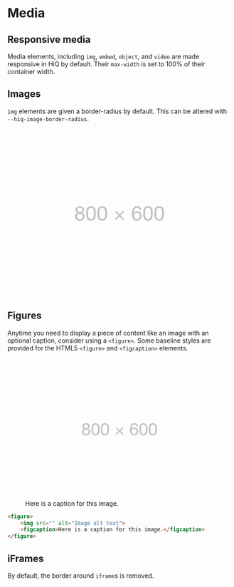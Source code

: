# Media

## Responsive media

Media elements, including `img`, `embed`, `object`, and `video` are made responsive in HiQ by default. Their `max-width` is set to 100% of their container width.

## Images

`img` elements are given a border-radius by default. This can be altered with `--hiq-image-border-radius`.

<svg width="800px" height="600px" viewBox="0 0 800 600" version="1.1" xmlns="http://www.w3.org/2000/svg"
     xmlns:xlink="http://www.w3.org/1999/xlink">
    <g stroke="none" stroke-width="1" fill="none" fill-rule="evenodd">
        <g>
            <rect fill="var(--hiq-color-gray-8)" fill-rule="nonzero" x="0" y="0" width="800" height="600"></rect>
            <g transform="translate(241.000000, 275.000000)" fill="#BFBFC6">
                <path
                    d="M8.448,14.2 C8.448,15.592007 8.6879976,16.8039948 9.168,17.836 C9.6480024,18.8680052 10.2959959,19.7199966 11.112,20.392 C11.9280041,21.0640034 12.8879945,21.5679983 13.992,21.904 C15.0960055,22.2400017 16.2719938,22.408 17.52,22.408 C19.9680122,22.408 21.9839921,21.6880072 23.568,20.248 C25.1520079,18.8079928 25.944,16.792013 25.944,14.2 C25.944,11.607987 25.140008,9.6520066 23.532,8.332 C21.923992,7.0119934 19.8720125,6.352 17.376,6.352 C16.175994,6.352 15.0240055,6.51999832 13.92,6.856 C12.8159945,7.19200168 11.868004,7.69599664 11.076,8.368 C10.283996,9.04000336 9.6480024,9.8559952 9.168,10.816 C8.6879976,11.7760048 8.448,12.9039935 8.448,14.2 Z M1.968,13.984 C1.968,11.8719894 2.37599592,10.012008 3.192,8.404 C4.00800408,6.79599196 5.11199304,5.44000552 6.504,4.336 C7.89600696,3.23199448 9.491991,2.39200288 11.292,1.816 C13.092009,1.23999712 14.9759902,0.952 16.944,0.952 C19.7280139,0.952 22.1039902,1.32399628 24.072,2.068 C26.0400098,2.81200372 27.6359939,3.79599388 28.86,5.02 C30.0840061,6.24400612 30.9839971,7.6359922 31.56,9.196 C32.1360029,10.7560078 32.424,12.3519918 32.424,13.984 C32.424,16.2880115 31.7880064,18.3879905 30.516,20.284 C29.2439936,22.1800095 27.5280108,23.6079952 25.368,24.568 C28.4400154,25.5280048 30.7199926,27.0999891 32.208,29.284 C33.6960074,31.4680109 34.44,34.1439842 34.44,37.312 C34.44,39.8080125 33.9960044,42.0159904 33.108,43.936 C32.2199956,45.8560096 31.0200076,47.4759934 29.508,48.796 C27.9959924,50.1160066 26.2080103,51.1119966 24.144,51.784 C22.0799897,52.4560034 19.8720118,52.792 17.52,52.792 C15.0719878,52.792 12.7920106,52.4800031 10.68,51.856 C8.56798944,51.2319969 6.7320078,50.2720065 5.172,48.976 C3.6119922,47.6799935 2.38800444,46.0600097 1.5,44.116 C0.61199556,42.1719903 0.168,39.904013 0.168,37.312 C0.168,34.2879849 0.93599232,31.6600112 2.472,29.428 C4.00800768,27.1959888 6.2159856,25.576005 9.096,24.568 C6.9359892,23.7039957 5.20800648,22.3000097 3.912,20.356 C2.61599352,18.4119903 1.968,16.2880115 1.968,13.984 Z M6.648,37.6 C6.648,40.6720154 7.6679898,43.0839912 9.708,44.836 C11.7480102,46.5880088 14.3519842,47.464 17.52,47.464 C19.0560077,47.464 20.4599936,47.2120025 21.732,46.708 C23.0040064,46.2039975 24.1079953,45.5080044 25.044,44.62 C25.9800047,43.7319956 26.6999975,42.688006 27.204,41.488 C27.7080025,40.287994 27.96,38.9680072 27.96,37.528 C27.96,36.135993 27.6840028,34.8520059 27.132,33.676 C26.5799972,32.4999941 25.8240048,31.4800043 24.864,30.616 C23.9039952,29.7519957 22.7880064,29.0680025 21.516,28.564 C20.2439936,28.0599975 18.8880072,27.808 17.448,27.808 C15.9599926,27.808 14.5560066,28.0359977 13.236,28.492 C11.9159934,28.9480023 10.7640049,29.6079957 9.78,30.472 C8.79599508,31.3360043 8.02800276,32.367994 7.476,33.568 C6.92399724,34.768006 6.648,36.1119926 6.648,37.6 Z M46.824,26.872 C46.824,28.7920096 46.8839994,30.9399881 47.004,33.316 C47.1240006,35.6920119 47.5079968,37.9239896 48.156,40.012 C48.8040032,42.1000104 49.8479928,43.8639928 51.288,45.304 C52.7280072,46.7440072 54.743987,47.464 57.336,47.464 C59.928013,47.464 61.9439928,46.7440072 63.384,45.304 C64.8240072,43.8639928 65.8679968,42.1000104 66.516,40.012 C67.1640032,37.9239896 67.5479994,35.6920119 67.668,33.316 C67.7880006,30.9399881 67.848,28.7920096 67.848,26.872 C67.848,25.6239938 67.8360001,24.2440076 67.812,22.732 C67.7879999,21.2199924 67.6680011,19.7080076 67.452,18.196 C67.2359989,16.6839924 66.924002,15.2080072 66.516,13.768 C66.107998,12.3279928 65.508004,11.0680054 64.716,9.988 C63.923996,8.9079946 62.928006,8.03200336 61.728,7.36 C60.527994,6.68799664 59.0640086,6.352 57.336,6.352 C55.6079914,6.352 54.144006,6.68799664 52.944,7.36 C51.743994,8.03200336 50.748004,8.9079946 49.956,9.988 C49.163996,11.0680054 48.564002,12.3279928 48.156,13.768 C47.747998,15.2080072 47.4360011,16.6839924 47.22,18.196 C47.0039989,19.7080076 46.8840001,21.2199924 46.86,22.732 C46.8359999,24.2440076 46.824,25.6239938 46.824,26.872 Z M40.344,26.944 C40.344,25.0719906 40.3919995,23.1280101 40.488,21.112 C40.5840005,19.0959899 40.8239981,17.1280096 41.208,15.208 C41.5920019,13.2879904 42.1439964,11.4640086 42.864,9.736 C43.5840036,8.00799136 44.5679938,6.49600648 45.816,5.2 C47.0640062,3.90399352 48.6359905,2.87200384 50.532,2.104 C52.4280095,1.33599616 54.6959868,0.952 57.336,0.952 C59.9760132,0.952 62.2439905,1.33599616 64.14,2.104 C66.0360095,2.87200384 67.6079938,3.90399352 68.856,5.2 C70.1040062,6.49600648 71.0879964,8.00799136 71.808,9.736 C72.5280036,11.4640086 73.0799981,13.2879904 73.464,15.208 C73.8480019,17.1280096 74.0879995,19.0959899 74.184,21.112 C74.2800005,23.1280101 74.328,25.0719906 74.328,26.944 C74.328,28.8160094 74.2800005,30.7599899 74.184,32.776 C74.0879995,34.7920101 73.8480019,36.7599904 73.464,38.68 C73.0799981,40.6000096 72.5280036,42.4119915 71.808,44.116 C71.0879964,45.8200085 70.1040062,47.3199935 68.856,48.616 C67.6079938,49.9120065 66.0480094,50.9319963 64.176,51.676 C62.3039906,52.4200037 60.0240134,52.792 57.336,52.792 C54.6959868,52.792 52.4280095,52.4200037 50.532,51.676 C48.6359905,50.9319963 47.0640062,49.9120065 45.816,48.616 C44.5679938,47.3199935 43.5840036,45.8200085 42.864,44.116 C42.1439964,42.4119915 41.5920019,40.6000096 41.208,38.68 C40.8239981,36.7599904 40.5840005,34.7920101 40.488,32.776 C40.3919995,30.7599899 40.344,28.8160094 40.344,26.944 Z M86.856,26.872 C86.856,28.7920096 86.9159994,30.9399881 87.036,33.316 C87.1560006,35.6920119 87.5399968,37.9239896 88.188,40.012 C88.8360032,42.1000104 89.8799928,43.8639928 91.32,45.304 C92.7600072,46.7440072 94.775987,47.464 97.368,47.464 C99.960013,47.464 101.975993,46.7440072 103.416,45.304 C104.856007,43.8639928 105.899997,42.1000104 106.548,40.012 C107.196003,37.9239896 107.579999,35.6920119 107.7,33.316 C107.820001,30.9399881 107.88,28.7920096 107.88,26.872 C107.88,25.6239938 107.868,24.2440076 107.844,22.732 C107.82,21.2199924 107.700001,19.7080076 107.484,18.196 C107.267999,16.6839924 106.956002,15.2080072 106.548,13.768 C106.139998,12.3279928 105.540004,11.0680054 104.748,9.988 C103.955996,8.9079946 102.960006,8.03200336 101.76,7.36 C100.559994,6.68799664 99.0960086,6.352 97.368,6.352 C95.6399914,6.352 94.176006,6.68799664 92.976,7.36 C91.775994,8.03200336 90.780004,8.9079946 89.988,9.988 C89.195996,11.0680054 88.596002,12.3279928 88.188,13.768 C87.779998,15.2080072 87.4680011,16.6839924 87.252,18.196 C87.0359989,19.7080076 86.9160001,21.2199924 86.892,22.732 C86.8679999,24.2440076 86.856,25.6239938 86.856,26.872 Z M80.376,26.944 C80.376,25.0719906 80.4239995,23.1280101 80.52,21.112 C80.6160005,19.0959899 80.8559981,17.1280096 81.24,15.208 C81.6240019,13.2879904 82.1759964,11.4640086 82.896,9.736 C83.6160036,8.00799136 84.5999938,6.49600648 85.848,5.2 C87.0960062,3.90399352 88.6679905,2.87200384 90.564,2.104 C92.4600095,1.33599616 94.7279868,0.952 97.368,0.952 C100.008013,0.952 102.275991,1.33599616 104.172,2.104 C106.068009,2.87200384 107.639994,3.90399352 108.888,5.2 C110.136006,6.49600648 111.119996,8.00799136 111.84,9.736 C112.560004,11.4640086 113.111998,13.2879904 113.496,15.208 C113.880002,17.1280096 114.12,19.0959899 114.216,21.112 C114.312,23.1280101 114.36,25.0719906 114.36,26.944 C114.36,28.8160094 114.312,30.7599899 114.216,32.776 C114.12,34.7920101 113.880002,36.7599904 113.496,38.68 C113.111998,40.6000096 112.560004,42.4119915 111.84,44.116 C111.119996,45.8200085 110.136006,47.3199935 108.888,48.616 C107.639994,49.9120065 106.080009,50.9319963 104.208,51.676 C102.335991,52.4200037 100.056013,52.792 97.368,52.792 C94.7279868,52.792 92.4600095,52.4200037 90.564,51.676 C88.6679905,50.9319963 87.0960062,49.9120065 85.848,48.616 C84.5999938,47.3199935 83.6160036,45.8200085 82.896,44.116 C82.1759964,42.4119915 81.6240019,40.6000096 81.24,38.68 C80.8559981,36.7599904 80.6160005,34.7920101 80.52,32.776 C80.4239995,30.7599899 80.376,28.8160094 80.376,26.944 Z M142.512,46.816 L145.968,50.272 L159.072,37.168 L172.104,50.272 L175.56,46.816 L162.528,33.712 L175.488,20.752 L172.032,17.296 L159.072,30.256 L146.04,17.296 L142.584,20.752 L155.616,33.712 L142.512,46.816 Z M230.424,13.984 C230.135999,11.6799885 229.248007,9.83200696 227.76,8.44 C226.271993,7.04799304 224.304012,6.352 221.856,6.352 C219.263987,6.352 217.176008,6.98799364 215.592,8.26 C214.007992,9.53200636 212.772004,11.1399903 211.884,13.084 C210.995996,15.0280097 210.384002,17.1279887 210.048,19.384 C209.711998,21.6400113 209.52,23.7519902 209.472,25.72 L209.616,25.864 C211.056007,23.5119882 212.843989,21.8080053 214.98,20.752 C217.116011,19.6959947 219.575986,19.168 222.36,19.168 C224.808012,19.168 227.00399,19.5879958 228.948,20.428 C230.89201,21.2680042 232.523993,22.4319926 233.844,23.92 C235.164007,25.4080074 236.183996,27.1599899 236.904,29.176 C237.624004,31.1920101 237.984,33.3759882 237.984,35.728 C237.984,37.6000094 237.696003,39.5439899 237.12,41.56 C236.543997,43.5760101 235.596007,45.4119917 234.276,47.068 C232.955993,48.7240083 231.204011,50.0919946 229.02,51.172 C226.835989,52.2520054 224.136016,52.792 220.92,52.792 C217.127981,52.792 214.080012,52.0240077 211.776,50.488 C209.471988,48.9519923 207.696006,46.984012 206.448,44.584 C205.199994,42.183988 204.372002,39.5440144 203.964,36.664 C203.555998,33.7839856 203.352,31.0000134 203.352,28.312 C203.352,24.8079825 203.651997,21.4120164 204.252,18.124 C204.852003,14.8359836 205.871993,11.9200127 207.312,9.376 C208.752007,6.83198728 210.671988,4.79200768 213.072,3.256 C215.472012,1.71999232 218.495982,0.952 222.144,0.952 C226.368021,0.952 229.727988,2.06798884 232.224,4.3 C234.720012,6.53201116 236.159998,9.75997888 236.544,13.984 L230.424,13.984 Z M221.208,24.568 C219.479991,24.568 217.968006,24.867997 216.672,25.468 C215.375994,26.068003 214.272005,26.8839948 213.36,27.916 C212.447995,28.9480052 211.764002,30.1719929 211.308,31.588 C210.851998,33.0040071 210.624,34.5039921 210.624,36.088 C210.624,37.6720079 210.863998,39.159993 211.344,40.552 C211.824002,41.944007 212.507996,43.143995 213.396,44.152 C214.284004,45.160005 215.387993,45.963997 216.708,46.564 C218.028007,47.164003 219.527992,47.464 221.208,47.464 C222.888008,47.464 224.363994,47.164003 225.636,46.564 C226.908006,45.963997 227.975996,45.1360053 228.84,44.08 C229.704004,43.0239947 230.363998,41.8120068 230.82,40.444 C231.276002,39.0759932 231.504,37.6480074 231.504,36.16 C231.504,34.5759921 231.300002,33.0760071 230.892,31.66 C230.483998,30.2439929 229.848004,29.0200052 228.984,27.988 C228.119996,26.9559948 227.040006,26.1280031 225.744,25.504 C224.447994,24.8799969 222.936009,24.568 221.208,24.568 Z M250.152,26.872 C250.152,28.7920096 250.211999,30.9399881 250.332,33.316 C250.452001,35.6920119 250.835997,37.9239896 251.484,40.012 C252.132003,42.1000104 253.175993,43.8639928 254.616,45.304 C256.056007,46.7440072 258.071987,47.464 260.664,47.464 C263.256013,47.464 265.271993,46.7440072 266.712,45.304 C268.152007,43.8639928 269.195997,42.1000104 269.844,40.012 C270.492003,37.9239896 270.875999,35.6920119 270.996,33.316 C271.116001,30.9399881 271.176,28.7920096 271.176,26.872 C271.176,25.6239938 271.164,24.2440076 271.14,22.732 C271.116,21.2199924 270.996001,19.7080076 270.78,18.196 C270.563999,16.6839924 270.252002,15.2080072 269.844,13.768 C269.435998,12.3279928 268.836004,11.0680054 268.044,9.988 C267.251996,8.9079946 266.256006,8.03200336 265.056,7.36 C263.855994,6.68799664 262.392009,6.352 260.664,6.352 C258.935991,6.352 257.472006,6.68799664 256.272,7.36 C255.071994,8.03200336 254.076004,8.9079946 253.284,9.988 C252.491996,11.0680054 251.892002,12.3279928 251.484,13.768 C251.075998,15.2080072 250.764001,16.6839924 250.548,18.196 C250.331999,19.7080076 250.212,21.2199924 250.188,22.732 C250.164,24.2440076 250.152,25.6239938 250.152,26.872 Z M243.672,26.944 C243.672,25.0719906 243.72,23.1280101 243.816,21.112 C243.912,19.0959899 244.151998,17.1280096 244.536,15.208 C244.920002,13.2879904 245.471996,11.4640086 246.192,9.736 C246.912004,8.00799136 247.895994,6.49600648 249.144,5.2 C250.392006,3.90399352 251.963991,2.87200384 253.86,2.104 C255.756009,1.33599616 258.023987,0.952 260.664,0.952 C263.304013,0.952 265.571991,1.33599616 267.468,2.104 C269.364009,2.87200384 270.935994,3.90399352 272.184,5.2 C273.432006,6.49600648 274.415996,8.00799136 275.136,9.736 C275.856004,11.4640086 276.407998,13.2879904 276.792,15.208 C277.176002,17.1280096 277.416,19.0959899 277.512,21.112 C277.608,23.1280101 277.656,25.0719906 277.656,26.944 C277.656,28.8160094 277.608,30.7599899 277.512,32.776 C277.416,34.7920101 277.176002,36.7599904 276.792,38.68 C276.407998,40.6000096 275.856004,42.4119915 275.136,44.116 C274.415996,45.8200085 273.432006,47.3199935 272.184,48.616 C270.935994,49.9120065 269.376009,50.9319963 267.504,51.676 C265.631991,52.4200037 263.352013,52.792 260.664,52.792 C258.023987,52.792 255.756009,52.4200037 253.86,51.676 C251.963991,50.9319963 250.392006,49.9120065 249.144,48.616 C247.895994,47.3199935 246.912004,45.8200085 246.192,44.116 C245.471996,42.4119915 244.920002,40.6000096 244.536,38.68 C244.151998,36.7599904 243.912,34.7920101 243.816,32.776 C243.72,30.7599899 243.672,28.8160094 243.672,26.944 Z M290.184,26.872 C290.184,28.7920096 290.243999,30.9399881 290.364,33.316 C290.484001,35.6920119 290.867997,37.9239896 291.516,40.012 C292.164003,42.1000104 293.207993,43.8639928 294.648,45.304 C296.088007,46.7440072 298.103987,47.464 300.696,47.464 C303.288013,47.464 305.303993,46.7440072 306.744,45.304 C308.184007,43.8639928 309.227997,42.1000104 309.876,40.012 C310.524003,37.9239896 310.907999,35.6920119 311.028,33.316 C311.148001,30.9399881 311.208,28.7920096 311.208,26.872 C311.208,25.6239938 311.196,24.2440076 311.172,22.732 C311.148,21.2199924 311.028001,19.7080076 310.812,18.196 C310.595999,16.6839924 310.284002,15.2080072 309.876,13.768 C309.467998,12.3279928 308.868004,11.0680054 308.076,9.988 C307.283996,8.9079946 306.288006,8.03200336 305.088,7.36 C303.887994,6.68799664 302.424009,6.352 300.696,6.352 C298.967991,6.352 297.504006,6.68799664 296.304,7.36 C295.103994,8.03200336 294.108004,8.9079946 293.316,9.988 C292.523996,11.0680054 291.924002,12.3279928 291.516,13.768 C291.107998,15.2080072 290.796001,16.6839924 290.58,18.196 C290.363999,19.7080076 290.244,21.2199924 290.22,22.732 C290.196,24.2440076 290.184,25.6239938 290.184,26.872 Z M283.704,26.944 C283.704,25.0719906 283.752,23.1280101 283.848,21.112 C283.944,19.0959899 284.183998,17.1280096 284.568,15.208 C284.952002,13.2879904 285.503996,11.4640086 286.224,9.736 C286.944004,8.00799136 287.927994,6.49600648 289.176,5.2 C290.424006,3.90399352 291.995991,2.87200384 293.892,2.104 C295.788009,1.33599616 298.055987,0.952 300.696,0.952 C303.336013,0.952 305.603991,1.33599616 307.5,2.104 C309.396009,2.87200384 310.967994,3.90399352 312.216,5.2 C313.464006,6.49600648 314.447996,8.00799136 315.168,9.736 C315.888004,11.4640086 316.439998,13.2879904 316.824,15.208 C317.208002,17.1280096 317.448,19.0959899 317.544,21.112 C317.64,23.1280101 317.688,25.0719906 317.688,26.944 C317.688,28.8160094 317.64,30.7599899 317.544,32.776 C317.448,34.7920101 317.208002,36.7599904 316.824,38.68 C316.439998,40.6000096 315.888004,42.4119915 315.168,44.116 C314.447996,45.8200085 313.464006,47.3199935 312.216,48.616 C310.967994,49.9120065 309.408009,50.9319963 307.536,51.676 C305.663991,52.4200037 303.384013,52.792 300.696,52.792 C298.055987,52.792 295.788009,52.4200037 293.892,51.676 C291.995991,50.9319963 290.424006,49.9120065 289.176,48.616 C287.927994,47.3199935 286.944004,45.8200085 286.224,44.116 C285.503996,42.4119915 284.952002,40.6000096 284.568,38.68 C284.183998,36.7599904 283.944,34.7920101 283.848,32.776 C283.752,30.7599899 283.704,28.8160094 283.704,26.944 Z"></path>
            </g>
        </g>
    </g>
</svg>

<PropertiesTable category="images" />

## Figures

Anytime you need to display a piece of content like an image with an optional caption, consider using a `<figure>`. Some baseline styles are provided for the HTML5 `<figure>` and `<figcaption>` elements.

<CodeExample>
<figure>
    <svg width="800px" height="600px" viewBox="0 0 800 600" version="1.1" xmlns="http://www.w3.org/2000/svg"
         xmlns:xlink="http://www.w3.org/1999/xlink">
        <g stroke="none" stroke-width="1" fill="none" fill-rule="evenodd">
            <g>
                <rect fill="var(--hiq-color-gray-8)" fill-rule="nonzero" x="0" y="0" width="800" height="600"></rect>
                <g transform="translate(241.000000, 275.000000)" fill="#BFBFC6">
                    <path
                        d="M8.448,14.2 C8.448,15.592007 8.6879976,16.8039948 9.168,17.836 C9.6480024,18.8680052 10.2959959,19.7199966 11.112,20.392 C11.9280041,21.0640034 12.8879945,21.5679983 13.992,21.904 C15.0960055,22.2400017 16.2719938,22.408 17.52,22.408 C19.9680122,22.408 21.9839921,21.6880072 23.568,20.248 C25.1520079,18.8079928 25.944,16.792013 25.944,14.2 C25.944,11.607987 25.140008,9.6520066 23.532,8.332 C21.923992,7.0119934 19.8720125,6.352 17.376,6.352 C16.175994,6.352 15.0240055,6.51999832 13.92,6.856 C12.8159945,7.19200168 11.868004,7.69599664 11.076,8.368 C10.283996,9.04000336 9.6480024,9.8559952 9.168,10.816 C8.6879976,11.7760048 8.448,12.9039935 8.448,14.2 Z M1.968,13.984 C1.968,11.8719894 2.37599592,10.012008 3.192,8.404 C4.00800408,6.79599196 5.11199304,5.44000552 6.504,4.336 C7.89600696,3.23199448 9.491991,2.39200288 11.292,1.816 C13.092009,1.23999712 14.9759902,0.952 16.944,0.952 C19.7280139,0.952 22.1039902,1.32399628 24.072,2.068 C26.0400098,2.81200372 27.6359939,3.79599388 28.86,5.02 C30.0840061,6.24400612 30.9839971,7.6359922 31.56,9.196 C32.1360029,10.7560078 32.424,12.3519918 32.424,13.984 C32.424,16.2880115 31.7880064,18.3879905 30.516,20.284 C29.2439936,22.1800095 27.5280108,23.6079952 25.368,24.568 C28.4400154,25.5280048 30.7199926,27.0999891 32.208,29.284 C33.6960074,31.4680109 34.44,34.1439842 34.44,37.312 C34.44,39.8080125 33.9960044,42.0159904 33.108,43.936 C32.2199956,45.8560096 31.0200076,47.4759934 29.508,48.796 C27.9959924,50.1160066 26.2080103,51.1119966 24.144,51.784 C22.0799897,52.4560034 19.8720118,52.792 17.52,52.792 C15.0719878,52.792 12.7920106,52.4800031 10.68,51.856 C8.56798944,51.2319969 6.7320078,50.2720065 5.172,48.976 C3.6119922,47.6799935 2.38800444,46.0600097 1.5,44.116 C0.61199556,42.1719903 0.168,39.904013 0.168,37.312 C0.168,34.2879849 0.93599232,31.6600112 2.472,29.428 C4.00800768,27.1959888 6.2159856,25.576005 9.096,24.568 C6.9359892,23.7039957 5.20800648,22.3000097 3.912,20.356 C2.61599352,18.4119903 1.968,16.2880115 1.968,13.984 Z M6.648,37.6 C6.648,40.6720154 7.6679898,43.0839912 9.708,44.836 C11.7480102,46.5880088 14.3519842,47.464 17.52,47.464 C19.0560077,47.464 20.4599936,47.2120025 21.732,46.708 C23.0040064,46.2039975 24.1079953,45.5080044 25.044,44.62 C25.9800047,43.7319956 26.6999975,42.688006 27.204,41.488 C27.7080025,40.287994 27.96,38.9680072 27.96,37.528 C27.96,36.135993 27.6840028,34.8520059 27.132,33.676 C26.5799972,32.4999941 25.8240048,31.4800043 24.864,30.616 C23.9039952,29.7519957 22.7880064,29.0680025 21.516,28.564 C20.2439936,28.0599975 18.8880072,27.808 17.448,27.808 C15.9599926,27.808 14.5560066,28.0359977 13.236,28.492 C11.9159934,28.9480023 10.7640049,29.6079957 9.78,30.472 C8.79599508,31.3360043 8.02800276,32.367994 7.476,33.568 C6.92399724,34.768006 6.648,36.1119926 6.648,37.6 Z M46.824,26.872 C46.824,28.7920096 46.8839994,30.9399881 47.004,33.316 C47.1240006,35.6920119 47.5079968,37.9239896 48.156,40.012 C48.8040032,42.1000104 49.8479928,43.8639928 51.288,45.304 C52.7280072,46.7440072 54.743987,47.464 57.336,47.464 C59.928013,47.464 61.9439928,46.7440072 63.384,45.304 C64.8240072,43.8639928 65.8679968,42.1000104 66.516,40.012 C67.1640032,37.9239896 67.5479994,35.6920119 67.668,33.316 C67.7880006,30.9399881 67.848,28.7920096 67.848,26.872 C67.848,25.6239938 67.8360001,24.2440076 67.812,22.732 C67.7879999,21.2199924 67.6680011,19.7080076 67.452,18.196 C67.2359989,16.6839924 66.924002,15.2080072 66.516,13.768 C66.107998,12.3279928 65.508004,11.0680054 64.716,9.988 C63.923996,8.9079946 62.928006,8.03200336 61.728,7.36 C60.527994,6.68799664 59.0640086,6.352 57.336,6.352 C55.6079914,6.352 54.144006,6.68799664 52.944,7.36 C51.743994,8.03200336 50.748004,8.9079946 49.956,9.988 C49.163996,11.0680054 48.564002,12.3279928 48.156,13.768 C47.747998,15.2080072 47.4360011,16.6839924 47.22,18.196 C47.0039989,19.7080076 46.8840001,21.2199924 46.86,22.732 C46.8359999,24.2440076 46.824,25.6239938 46.824,26.872 Z M40.344,26.944 C40.344,25.0719906 40.3919995,23.1280101 40.488,21.112 C40.5840005,19.0959899 40.8239981,17.1280096 41.208,15.208 C41.5920019,13.2879904 42.1439964,11.4640086 42.864,9.736 C43.5840036,8.00799136 44.5679938,6.49600648 45.816,5.2 C47.0640062,3.90399352 48.6359905,2.87200384 50.532,2.104 C52.4280095,1.33599616 54.6959868,0.952 57.336,0.952 C59.9760132,0.952 62.2439905,1.33599616 64.14,2.104 C66.0360095,2.87200384 67.6079938,3.90399352 68.856,5.2 C70.1040062,6.49600648 71.0879964,8.00799136 71.808,9.736 C72.5280036,11.4640086 73.0799981,13.2879904 73.464,15.208 C73.8480019,17.1280096 74.0879995,19.0959899 74.184,21.112 C74.2800005,23.1280101 74.328,25.0719906 74.328,26.944 C74.328,28.8160094 74.2800005,30.7599899 74.184,32.776 C74.0879995,34.7920101 73.8480019,36.7599904 73.464,38.68 C73.0799981,40.6000096 72.5280036,42.4119915 71.808,44.116 C71.0879964,45.8200085 70.1040062,47.3199935 68.856,48.616 C67.6079938,49.9120065 66.0480094,50.9319963 64.176,51.676 C62.3039906,52.4200037 60.0240134,52.792 57.336,52.792 C54.6959868,52.792 52.4280095,52.4200037 50.532,51.676 C48.6359905,50.9319963 47.0640062,49.9120065 45.816,48.616 C44.5679938,47.3199935 43.5840036,45.8200085 42.864,44.116 C42.1439964,42.4119915 41.5920019,40.6000096 41.208,38.68 C40.8239981,36.7599904 40.5840005,34.7920101 40.488,32.776 C40.3919995,30.7599899 40.344,28.8160094 40.344,26.944 Z M86.856,26.872 C86.856,28.7920096 86.9159994,30.9399881 87.036,33.316 C87.1560006,35.6920119 87.5399968,37.9239896 88.188,40.012 C88.8360032,42.1000104 89.8799928,43.8639928 91.32,45.304 C92.7600072,46.7440072 94.775987,47.464 97.368,47.464 C99.960013,47.464 101.975993,46.7440072 103.416,45.304 C104.856007,43.8639928 105.899997,42.1000104 106.548,40.012 C107.196003,37.9239896 107.579999,35.6920119 107.7,33.316 C107.820001,30.9399881 107.88,28.7920096 107.88,26.872 C107.88,25.6239938 107.868,24.2440076 107.844,22.732 C107.82,21.2199924 107.700001,19.7080076 107.484,18.196 C107.267999,16.6839924 106.956002,15.2080072 106.548,13.768 C106.139998,12.3279928 105.540004,11.0680054 104.748,9.988 C103.955996,8.9079946 102.960006,8.03200336 101.76,7.36 C100.559994,6.68799664 99.0960086,6.352 97.368,6.352 C95.6399914,6.352 94.176006,6.68799664 92.976,7.36 C91.775994,8.03200336 90.780004,8.9079946 89.988,9.988 C89.195996,11.0680054 88.596002,12.3279928 88.188,13.768 C87.779998,15.2080072 87.4680011,16.6839924 87.252,18.196 C87.0359989,19.7080076 86.9160001,21.2199924 86.892,22.732 C86.8679999,24.2440076 86.856,25.6239938 86.856,26.872 Z M80.376,26.944 C80.376,25.0719906 80.4239995,23.1280101 80.52,21.112 C80.6160005,19.0959899 80.8559981,17.1280096 81.24,15.208 C81.6240019,13.2879904 82.1759964,11.4640086 82.896,9.736 C83.6160036,8.00799136 84.5999938,6.49600648 85.848,5.2 C87.0960062,3.90399352 88.6679905,2.87200384 90.564,2.104 C92.4600095,1.33599616 94.7279868,0.952 97.368,0.952 C100.008013,0.952 102.275991,1.33599616 104.172,2.104 C106.068009,2.87200384 107.639994,3.90399352 108.888,5.2 C110.136006,6.49600648 111.119996,8.00799136 111.84,9.736 C112.560004,11.4640086 113.111998,13.2879904 113.496,15.208 C113.880002,17.1280096 114.12,19.0959899 114.216,21.112 C114.312,23.1280101 114.36,25.0719906 114.36,26.944 C114.36,28.8160094 114.312,30.7599899 114.216,32.776 C114.12,34.7920101 113.880002,36.7599904 113.496,38.68 C113.111998,40.6000096 112.560004,42.4119915 111.84,44.116 C111.119996,45.8200085 110.136006,47.3199935 108.888,48.616 C107.639994,49.9120065 106.080009,50.9319963 104.208,51.676 C102.335991,52.4200037 100.056013,52.792 97.368,52.792 C94.7279868,52.792 92.4600095,52.4200037 90.564,51.676 C88.6679905,50.9319963 87.0960062,49.9120065 85.848,48.616 C84.5999938,47.3199935 83.6160036,45.8200085 82.896,44.116 C82.1759964,42.4119915 81.6240019,40.6000096 81.24,38.68 C80.8559981,36.7599904 80.6160005,34.7920101 80.52,32.776 C80.4239995,30.7599899 80.376,28.8160094 80.376,26.944 Z M142.512,46.816 L145.968,50.272 L159.072,37.168 L172.104,50.272 L175.56,46.816 L162.528,33.712 L175.488,20.752 L172.032,17.296 L159.072,30.256 L146.04,17.296 L142.584,20.752 L155.616,33.712 L142.512,46.816 Z M230.424,13.984 C230.135999,11.6799885 229.248007,9.83200696 227.76,8.44 C226.271993,7.04799304 224.304012,6.352 221.856,6.352 C219.263987,6.352 217.176008,6.98799364 215.592,8.26 C214.007992,9.53200636 212.772004,11.1399903 211.884,13.084 C210.995996,15.0280097 210.384002,17.1279887 210.048,19.384 C209.711998,21.6400113 209.52,23.7519902 209.472,25.72 L209.616,25.864 C211.056007,23.5119882 212.843989,21.8080053 214.98,20.752 C217.116011,19.6959947 219.575986,19.168 222.36,19.168 C224.808012,19.168 227.00399,19.5879958 228.948,20.428 C230.89201,21.2680042 232.523993,22.4319926 233.844,23.92 C235.164007,25.4080074 236.183996,27.1599899 236.904,29.176 C237.624004,31.1920101 237.984,33.3759882 237.984,35.728 C237.984,37.6000094 237.696003,39.5439899 237.12,41.56 C236.543997,43.5760101 235.596007,45.4119917 234.276,47.068 C232.955993,48.7240083 231.204011,50.0919946 229.02,51.172 C226.835989,52.2520054 224.136016,52.792 220.92,52.792 C217.127981,52.792 214.080012,52.0240077 211.776,50.488 C209.471988,48.9519923 207.696006,46.984012 206.448,44.584 C205.199994,42.183988 204.372002,39.5440144 203.964,36.664 C203.555998,33.7839856 203.352,31.0000134 203.352,28.312 C203.352,24.8079825 203.651997,21.4120164 204.252,18.124 C204.852003,14.8359836 205.871993,11.9200127 207.312,9.376 C208.752007,6.83198728 210.671988,4.79200768 213.072,3.256 C215.472012,1.71999232 218.495982,0.952 222.144,0.952 C226.368021,0.952 229.727988,2.06798884 232.224,4.3 C234.720012,6.53201116 236.159998,9.75997888 236.544,13.984 L230.424,13.984 Z M221.208,24.568 C219.479991,24.568 217.968006,24.867997 216.672,25.468 C215.375994,26.068003 214.272005,26.8839948 213.36,27.916 C212.447995,28.9480052 211.764002,30.1719929 211.308,31.588 C210.851998,33.0040071 210.624,34.5039921 210.624,36.088 C210.624,37.6720079 210.863998,39.159993 211.344,40.552 C211.824002,41.944007 212.507996,43.143995 213.396,44.152 C214.284004,45.160005 215.387993,45.963997 216.708,46.564 C218.028007,47.164003 219.527992,47.464 221.208,47.464 C222.888008,47.464 224.363994,47.164003 225.636,46.564 C226.908006,45.963997 227.975996,45.1360053 228.84,44.08 C229.704004,43.0239947 230.363998,41.8120068 230.82,40.444 C231.276002,39.0759932 231.504,37.6480074 231.504,36.16 C231.504,34.5759921 231.300002,33.0760071 230.892,31.66 C230.483998,30.2439929 229.848004,29.0200052 228.984,27.988 C228.119996,26.9559948 227.040006,26.1280031 225.744,25.504 C224.447994,24.8799969 222.936009,24.568 221.208,24.568 Z M250.152,26.872 C250.152,28.7920096 250.211999,30.9399881 250.332,33.316 C250.452001,35.6920119 250.835997,37.9239896 251.484,40.012 C252.132003,42.1000104 253.175993,43.8639928 254.616,45.304 C256.056007,46.7440072 258.071987,47.464 260.664,47.464 C263.256013,47.464 265.271993,46.7440072 266.712,45.304 C268.152007,43.8639928 269.195997,42.1000104 269.844,40.012 C270.492003,37.9239896 270.875999,35.6920119 270.996,33.316 C271.116001,30.9399881 271.176,28.7920096 271.176,26.872 C271.176,25.6239938 271.164,24.2440076 271.14,22.732 C271.116,21.2199924 270.996001,19.7080076 270.78,18.196 C270.563999,16.6839924 270.252002,15.2080072 269.844,13.768 C269.435998,12.3279928 268.836004,11.0680054 268.044,9.988 C267.251996,8.9079946 266.256006,8.03200336 265.056,7.36 C263.855994,6.68799664 262.392009,6.352 260.664,6.352 C258.935991,6.352 257.472006,6.68799664 256.272,7.36 C255.071994,8.03200336 254.076004,8.9079946 253.284,9.988 C252.491996,11.0680054 251.892002,12.3279928 251.484,13.768 C251.075998,15.2080072 250.764001,16.6839924 250.548,18.196 C250.331999,19.7080076 250.212,21.2199924 250.188,22.732 C250.164,24.2440076 250.152,25.6239938 250.152,26.872 Z M243.672,26.944 C243.672,25.0719906 243.72,23.1280101 243.816,21.112 C243.912,19.0959899 244.151998,17.1280096 244.536,15.208 C244.920002,13.2879904 245.471996,11.4640086 246.192,9.736 C246.912004,8.00799136 247.895994,6.49600648 249.144,5.2 C250.392006,3.90399352 251.963991,2.87200384 253.86,2.104 C255.756009,1.33599616 258.023987,0.952 260.664,0.952 C263.304013,0.952 265.571991,1.33599616 267.468,2.104 C269.364009,2.87200384 270.935994,3.90399352 272.184,5.2 C273.432006,6.49600648 274.415996,8.00799136 275.136,9.736 C275.856004,11.4640086 276.407998,13.2879904 276.792,15.208 C277.176002,17.1280096 277.416,19.0959899 277.512,21.112 C277.608,23.1280101 277.656,25.0719906 277.656,26.944 C277.656,28.8160094 277.608,30.7599899 277.512,32.776 C277.416,34.7920101 277.176002,36.7599904 276.792,38.68 C276.407998,40.6000096 275.856004,42.4119915 275.136,44.116 C274.415996,45.8200085 273.432006,47.3199935 272.184,48.616 C270.935994,49.9120065 269.376009,50.9319963 267.504,51.676 C265.631991,52.4200037 263.352013,52.792 260.664,52.792 C258.023987,52.792 255.756009,52.4200037 253.86,51.676 C251.963991,50.9319963 250.392006,49.9120065 249.144,48.616 C247.895994,47.3199935 246.912004,45.8200085 246.192,44.116 C245.471996,42.4119915 244.920002,40.6000096 244.536,38.68 C244.151998,36.7599904 243.912,34.7920101 243.816,32.776 C243.72,30.7599899 243.672,28.8160094 243.672,26.944 Z M290.184,26.872 C290.184,28.7920096 290.243999,30.9399881 290.364,33.316 C290.484001,35.6920119 290.867997,37.9239896 291.516,40.012 C292.164003,42.1000104 293.207993,43.8639928 294.648,45.304 C296.088007,46.7440072 298.103987,47.464 300.696,47.464 C303.288013,47.464 305.303993,46.7440072 306.744,45.304 C308.184007,43.8639928 309.227997,42.1000104 309.876,40.012 C310.524003,37.9239896 310.907999,35.6920119 311.028,33.316 C311.148001,30.9399881 311.208,28.7920096 311.208,26.872 C311.208,25.6239938 311.196,24.2440076 311.172,22.732 C311.148,21.2199924 311.028001,19.7080076 310.812,18.196 C310.595999,16.6839924 310.284002,15.2080072 309.876,13.768 C309.467998,12.3279928 308.868004,11.0680054 308.076,9.988 C307.283996,8.9079946 306.288006,8.03200336 305.088,7.36 C303.887994,6.68799664 302.424009,6.352 300.696,6.352 C298.967991,6.352 297.504006,6.68799664 296.304,7.36 C295.103994,8.03200336 294.108004,8.9079946 293.316,9.988 C292.523996,11.0680054 291.924002,12.3279928 291.516,13.768 C291.107998,15.2080072 290.796001,16.6839924 290.58,18.196 C290.363999,19.7080076 290.244,21.2199924 290.22,22.732 C290.196,24.2440076 290.184,25.6239938 290.184,26.872 Z M283.704,26.944 C283.704,25.0719906 283.752,23.1280101 283.848,21.112 C283.944,19.0959899 284.183998,17.1280096 284.568,15.208 C284.952002,13.2879904 285.503996,11.4640086 286.224,9.736 C286.944004,8.00799136 287.927994,6.49600648 289.176,5.2 C290.424006,3.90399352 291.995991,2.87200384 293.892,2.104 C295.788009,1.33599616 298.055987,0.952 300.696,0.952 C303.336013,0.952 305.603991,1.33599616 307.5,2.104 C309.396009,2.87200384 310.967994,3.90399352 312.216,5.2 C313.464006,6.49600648 314.447996,8.00799136 315.168,9.736 C315.888004,11.4640086 316.439998,13.2879904 316.824,15.208 C317.208002,17.1280096 317.448,19.0959899 317.544,21.112 C317.64,23.1280101 317.688,25.0719906 317.688,26.944 C317.688,28.8160094 317.64,30.7599899 317.544,32.776 C317.448,34.7920101 317.208002,36.7599904 316.824,38.68 C316.439998,40.6000096 315.888004,42.4119915 315.168,44.116 C314.447996,45.8200085 313.464006,47.3199935 312.216,48.616 C310.967994,49.9120065 309.408009,50.9319963 307.536,51.676 C305.663991,52.4200037 303.384013,52.792 300.696,52.792 C298.055987,52.792 295.788009,52.4200037 293.892,51.676 C291.995991,50.9319963 290.424006,49.9120065 289.176,48.616 C287.927994,47.3199935 286.944004,45.8200085 286.224,44.116 C285.503996,42.4119915 284.952002,40.6000096 284.568,38.68 C284.183998,36.7599904 283.944,34.7920101 283.848,32.776 C283.752,30.7599899 283.704,28.8160094 283.704,26.944 Z"></path>
                </g>
            </g>
        </g>
    </svg>
    <figcaption>Here is a caption for this image.</figcaption>
</figure>
</CodeExample>

```html
<figure>
    <img src="" alt="Image alt text">
    <figcaption>Here is a caption for this image.</figcaption>
</figure>
```

<PropertiesTable category="figures" />

## iFrames

By default, the border around `iframe`s is removed.
